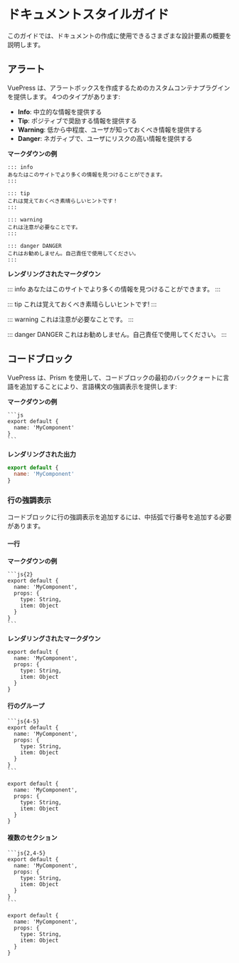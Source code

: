 # ドキュメントスタイルガイド

このガイドでは、ドキュメントの作成に使用できるさまざまな設計要素の概要を説明します。

## アラート

VuePress は、アラートボックスを作成するためのカスタムコンテナプラグインを提供します。 4つのタイプがあります:

- **Info**: 中立的な情報を提供する
- **Tip**: ポジティブで奨励する情報を提供する
- **Warning**: 低から中程度、ユーザが知っておくべき情報を提供する
- **Danger**: ネガティブで、ユーザにリスクの高い情報を提供する

**マークダウンの例**

```
::: info
あなたはこのサイトでより多くの情報を見つけることができます。
:::

::: tip
これは覚えておくべき素晴らしいヒントです！
:::

::: warning
これは注意が必要なことです。
:::

::: danger DANGER
これはお勧めしません。自己責任で使用してください。
:::
```

**レンダリングされたマークダウン**

::: info
あなたはこのサイトでより多くの情報を見つけることができます。
:::

::: tip
これは覚えておくべき素晴らしいヒントです!
:::

::: warning
これは注意が必要なことです。
:::

::: danger DANGER
これはお勧めしません。自己責任で使用してください。
:::

## コードブロック

VuePress は、Prism を使用して、コードブロックの最初のバッククォートに言語を追加することにより、言語構文の強調表示を提供します:

**マークダウンの例**

````
```js
export default {
  name: 'MyComponent'
}
```
````

**レンダリングされた出力**
```js
export default {
  name: 'MyComponent'
}
```

### 行の強調表示

コードブロックに行の強調表示を追加するには、中括弧で行番号を追加する必要があります。

#### 一行

**マークダウンの例**

````
```js{2}
export default {
  name: 'MyComponent',
  props: {
    type: String,
    item: Object
  }
}
```
````

**レンダリングされたマークダウン**

```js{2}
export default {
  name: 'MyComponent',
  props: {
    type: String,
    item: Object
  }
}
```

#### 行のグループ

````
```js{4-5}
export default {
  name: 'MyComponent',
  props: {
    type: String,
    item: Object
  }
}
```
````

```js{4-5}
export default {
  name: 'MyComponent',
  props: {
    type: String,
    item: Object
  }
}
```

#### 複数のセクション

````
```js{2,4-5}
export default {
  name: 'MyComponent',
  props: {
    type: String,
    item: Object
  }
}
```
````

```js{2,4-5}
export default {
  name: 'MyComponent',
  props: {
    type: String,
    item: Object
  }
}
```
